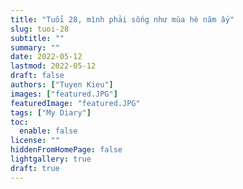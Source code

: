 ```yaml
---
title: "Tuổi 28, mình phải sống như mùa hè năm ấy"
slug: tuoi-28
subtitle: ""
summary: ""
date: 2022-05-12
lastmod: 2022-05-12
draft: false
authors: ["Tuyen Kieu"]
images: ["featured.JPG"]
featuredImage: "featured.JPG"
tags: ["My Diary"]
toc:
  enable: false
license: ""
hiddenFromHomePage: false
lightgallery: true
draft: true
---
```


